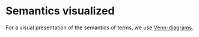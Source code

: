 # Semantics visualized

For a visual presentation of the semantics of terms, we use [Venn-diagrams](https://en.wikipedia.org/wiki/Venn\_diagram).
